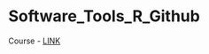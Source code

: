 # Software_Tools_R_Github

Course - [LINK](https://emirtoker.github.io/Software_Tools_R_Github/index.html)

